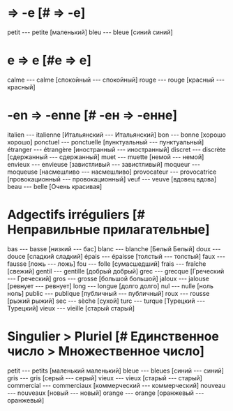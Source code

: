 # => -e [# => -е]
petit --- petite [маленький]
bleu --- bleue [синий синий]
# e => e [#е => е]
calme --- calme [спокойный --- спокойный]
rouge --- rouge [красный --- красный]
# -en => -enne [# -ен => -енне]
italien --- italienne [Итальянский --- Итальянский]
bon --- bonne [хорошо хорошо]
ponctuel --- ponctuelle [пунктуальный --- пунктуальный]
étranger --- étrangère [иностранный --- иностранный]
discret --- discrète [сдержанный --- сдержанный]
muet --- muette [немой --- немой]
envieux --- envieuse [завистливый --- завистливый]
moqueur --- moqueuse [насмешливо --- насмешливо]
provocateur --- provocatrice [провокационный --- провокационный]
veuf --- veuve [вдовец вдова]
beau --- belle [Очень красивая]
# Adgectifs irréguliers [# Неправильные прилагательные]
bas --- basse [низкий --- бас]
blanc --- blanche [Белый Белый]
doux --- douce [сладкий сладкий]
épais --- épaisse [толстый --- толстый]
faux --- fausse [ложь --- ложь]
fou --- folle [сумасшедший]
frais --- fraîche [свежий]
gentil --- gentille [добрый добрый]
grec --- grecque [Греческий --- Греческий]
gros --- grosse [большой большой]
jaloux --- jalouse [ревнует --- ревнует]
long --- longue [долго долго]
nul --- nulle [ноль ноль]
public --- publique [публичный --- публичный]
roux --- rousse [рыжий рыжий]
sec --- sèche [сухой]
turc --- turque [Турецкий --- Турецкий]
vieux --- vieille [старый старый]
# Singulier > Pluriel [# Единственное число > Множественное число]
petit --- petits [маленький маленький]
bleue --- bleues [синий --- синий]
gris --- gris [серый --- серый]
vieux --- vieux [старый --- старый]
commercial --- commerciaux [коммерческий --- коммерческий]
nouveau --- nouveaux [новый --- новый]
orange --- orange [оранжевый --- оранжевый]